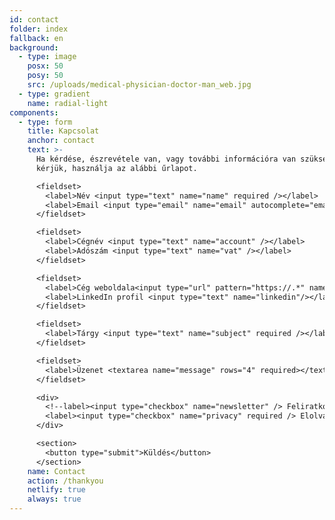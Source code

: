 ```yaml
---
id: contact
folder: index
fallback: en
background:
  - type: image
    posx: 50
    posy: 50
    src: /uploads/medical-physician-doctor-man_web.jpg
  - type: gradient
    name: radial-light
components:
  - type: form
    title: Kapcsolat
    anchor: contact
    text: >-
      Ha kérdése, észrevétele van, vagy további információra van szüksége,
      kérjük, használja az alábbi űrlapot.

      <fieldset>
        <label>Név <input type="text" name="name" required /></label>   
        <label>Email <input type="email" name="email" autocomplete="email" required /></label>
      </fieldset>

      <fieldset>
        <label>Cégnév <input type="text" name="account" /></label>   
        <label>Adószám <input type="text" name="vat" /></label>
      </fieldset>

      <fieldset>
        <label>Cég weboldala<input type="url" pattern="https://.*" name="account_url" placeholder="https://"/></label>
        <label>LinkedIn profil <input type="text" name="linkedin"/></label>
      </fieldset>

      <fieldset>
        <label>Tárgy <input type="text" name="subject" required /></label>
      </fieldset>

      <fieldset>
        <label>Üzenet <textarea name="message" rows="4" required></textarea></label>
      </fieldset>

      <div>
        <!--label><input type="checkbox" name="newsletter" /> Feliratkozom a hírlevelükre</label><br><br-->
        <label><input type="checkbox" name="privacy" required /> Elolvastam és elfogadom az <a href="/privacy-policy" target="_blank">adatkezelési tájékoztatót</a>.</label><br><br>
      </div>

      <section>
        <button type="submit">Küldés</button>
      </section>
    name: Contact
    action: /thankyou
    netlify: true
    always: true
---
```

